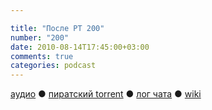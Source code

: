 ```yaml
---

title: "После РТ 200"
number: "200"
date: 2010-08-14T17:45:00+03:00
comments: true
categories: podcast
---
```

[аудио](http://cdn.radio-t.com/rt200post.mp3) ● [пиратский torrent](http://pirates.radio-t.com/torrents/rt200post.mp3.torrent) ● [лог чата](http://chat.radio-t.com/logs/radio-t-200.html) ● [wiki](http://wiki.radio-t.com/%D0%9F%D0%BE%D1%81%D0%BB%D0%B5_%D0%A0%D0%A2_200)<audio src="http://cdn.radio-t.com/rt200post.mp3" preload="none">
